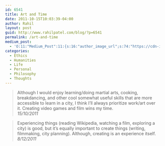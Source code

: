 ```yaml
---
id: 6541
title: Art and Time
date: 2011-10-15T10:03:39-04:00
author: Rahil
layout: post
guid: http://www.rahilpatel.com/blog/?p=6541
permalink: /art-and-time
medium_post:
  - 'O:11:"Medium_Post":11:{s:16:"author_image_url";s:74:"https://cdn-images-1.medium.com/fit/c/200/200/1*dmbNkD5D-u45r44go_cf0g.png";s:10:"author_url";s:28:"https://medium.com/@rahil627";s:11:"byline_name";N;s:12:"byline_email";N;s:10:"cross_link";s:2:"no";s:2:"id";s:12:"94c357814bc1";s:21:"follower_notification";s:3:"yes";s:7:"license";s:19:"all-rights-reserved";s:14:"publication_id";s:2:"-1";s:6:"status";s:6:"public";s:3:"url";s:54:"https://medium.com/@rahil627/art-and-time-94c357814bc1";}'
categories:
  - Ethics
  - Humanities
  - Life
  - Personal
  - Philosophy
  - Thoughts
---
```

> Although I would enjoy learning/doing martial arts, cooking, breakdancing, and other cool somewhat useful skills that are more accessible to learn in a city, I think I&#8217;ll always prioritize work/art over it. Creating video games and film wins my time.  
> <cite>15/10/2011</cite> 

> Experiencing things (reading Wikipedia, watching a film, exploring a city) is good, but it&#8217;s equally important to create things (writing, filmmaking, city planning). Although, creating is an experience itself.  
> <cite>8/12/2011</cite>